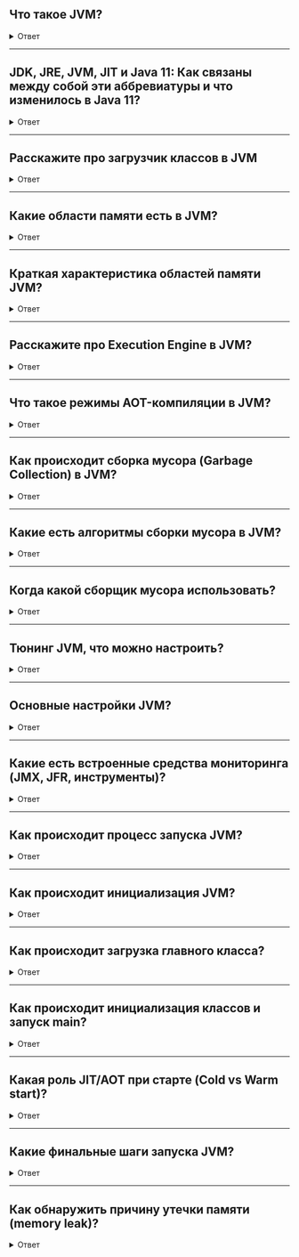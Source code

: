 
</details>

## Что такое JVM?

<details> <summary>Ответ</summary>

JVM представляет собой виртуальную машину, у которой есть своя внутренняя архитектура. Она описывается через подсистемы, области памяти, исполнение инструкций и вспомогательные компоненты. Если говорить про реализацию HotSpot JVM (используемая в OpenJDK и Oracle JDK), то она состоит из трех основных подсистем:

- **Подсистема загрузчиков классов** – отвечает за нахождение и загрузку .class-файлов в память.
- **Области данных времени выполнения** – управляют памятью, необходимой для выполнения программ.
- **Механизм выполнения (Execution Engine)** – включает интерпретатор и компиляторы JIT, выполняющие байт-код, а также интегрированные сборщики мусора.

Такое разделение отражено в спецификации и помогает строго определить поведение JVM. На практике HotSpot VM реализует эти компоненты для достижения высокой производительности. Ниже приведена диаграмма общей архитектуры HotSpot JVM, показывающая взаимодействие основных частей:

Когда мы запускаем Java-программу, исходный байт-код загружается подсистемой Class Loader, затем исполняется интерпретатором либо компилируется JIT-компиляторами (C1/C2 или альтернативными). Во время исполнения JVM размещает данные в различных областях памяти (heap, stack, метаданные классов и др.), а сборщик мусора, тем временем, освобождает память от объектов, которые не используются по мере необходимости. Рассмотрим подробнее каждую составную часть.


</details>

---

## JDK, JRE, JVM, JIT и Java 11: Как связаны между собой эти аббревиатуры и что изменилось в Java 11?

<details> <summary>Ответ</summary>

Жизненный цикл кода обычно описывают так:
1. Программист с помощью IDE (или блокнота) создаёт файлы с расширением .java
2. IDE или утилита javac компилирует их в байткод — файлы с расширением .class
3. JVM интерпретирует байткод в системные вызовы конкретной платформы.

Эта терминология не совсем точная. JVM — всего лишь спецификация, она предоставляет интерфейс для работы с классами, потоками, памятью, сборщиком мусора и тд. Это абстрактная сущность, физически её не существует.

Многие компании реализуют JVM - HotSpot, Azul, Excelsior и тд. Их продукт позволяет запускать программы и называется JRE (Java Runtime Environment). Помимо указанных в JVM методов JRE содержит библиотеки основных классов (rt.jar) и JIT (Just-in-time)-компилятор. JVM функции обычно интерпретируются - просто исполняются строка за строкой. JIT-компилятор оптимизирует байткод для конкретной платформы и подставляет машинные команды прямо во время работы. Это сильно увеличивает производительность.

JDK (Java Development Kit) позволяет создавать и запускать программы. Он состоит из JRE и инструментов разработки, таких как компилятор javac, дебаггер jdb, генератор документации javadoc, архиватор jar и тд.

Кратко отношения между сущностями выглядят так:
- **JVM** = спецификация
- **JRE** = реализация JVM + JIT-compiler + библиотеки
- **JDK** = JRE + инструменты разработки

JDK нужны только программистам, а тестовому окружению и продакшену для запуска программ хватает JRE. Поэтому на сайте вендоров JVM обычно представлены оба этих варианта - JDK и JRE для разных платформ.

Но всё изменилось после выхода Java 11. Теперь для скачивания доступна только JDK, а JRE отдельно не поставляется. Чтобы создать среду исполнения используется специальная утилита jlink, в ней указываются необходимые для приложения модули. Редко какой программе нужны все 75 модулей, поэтому полученная JRE занимает гораздо меньше памяти, не содержит лишних библиотек и работает быстрее.


</details>

---

## Расскажите про загрузчик классов в JVM

<details> <summary>Ответ</summary>

JVM динамически загружает классы по требованию – это одна из самых мощных возможностей платформы Java. Подсистема загрузки классов (Class Loader Subsystem) ищет требуемый класс (например, по имени и пути), читает его бинарное содержимое из .class-файла и формирует в памяти внутреннюю структуру класса. Согласно спецификации JVM, загрузка классов проходит три этапа: поиск бинарного представления класса, создание класса/интерфейса на его основе и размещение этой информации в области Metaspace, где хранятся метаданные классов.

HotSpot реализует несколько уровней загрузчиков по принципу иерархии делегирования:

- **Bootstrap ClassLoader** – встроенный загрузчик, написанный на native-коде, загружает базовые классы Java из стандартной библиотеки (например, из модуля java.base). Инициализируется при старте JVM.
- **Platform/Extension ClassLoader** – загрузчик платформенных классов (в прошлых версиях – extension loader) для дополнительных библиотек расширений.
- **Application ClassLoader** – загрузчик приложений, загружает классы с указанного classpath приложения (или модульного path). Обычно реализован на Java как подкласс java.lang.ClassLoader.

Каждый загрузчик делегирует поиск классов своему родительскому загрузчику (кроме Bootstrap) – это предотвращает повторную загрузку уже загруженных классов и обеспечивает безопасность. Таким образом, если пользовательский класс обращается к классу стандартной библиотеки, Application ClassLoader сначала делегирует загрузку Bootstrap-слою.

Важно отметить, что JVM допускает создание пользовательских загрузчиков (путём наследования ClassLoader), что широко используется в современных фреймворках (OSGi, сервлет-контейнеры, JEE-серверы). Это позволяет динамически подменять или изолировать классы. Однако в данной статье мы фокусируемся на стандартном процессе загрузки с помощью bootstrap-загрузчика для простоты.

После успешной загрузки класса JVM переходит к этапам связывания и инициализации, которые рассмотрим отдельно в разделе про процесс запуска. В контексте архитектуры важно, что подсистема загрузки тесно связана с управлением памятью – загруженные классы размещаются в специальной области (метод area/метаданные), а их исполняемый код может быть скомпилирован JIT-компилятором и помещён в кодовый кэш.


</details>

---

## Какие области памяти есть в JVM?

<details> <summary>Ответ</summary>

Виртуальная машина во время исполнения программы использует несколько типов областей памяти (runtime data areas), часть из которых общая для всех потоков, а часть – индивидуальна для каждого потока. В JVM (как и начиная с Java 8+) организация памяти включает следующие сегменты:

- **Heap (куча)** – основная область динамической памяти. В ней выделяется память под все объекты и массивы во время выполнения программы. Куча одна и общая для всех потоков JVM. Здесь размещаются экземпляры классов (объекты) и их нестатические поля. Куча является управляемой сборщиком мусора (GC). Размер кучи может меняться (расширяться/сжиматься) в пределах, указанных параметрами запуска (-Xms – начальный размер, -Xmx – максимальный размер). JVM по умолчанию использует алгоритм Generational Heap – делит кучу на поколения (молодое и старое), что оптимизирует сборку мусора (подробнее в разделе GC).
- **Метод area (методовая область)** – область, где JVM хранит метаданные загруженных классов: структуры классов, методы (байт-код), поля, константы, статические переменные и т.д. В HotSpot начиная с Java 8 методовая область реализована как Metaspace в нативной памяти (вне основной кучи). Эта область тоже общая для всех потоков. При загрузке нового класса JVM резервирует память в Metaspace для его описания. Размер Metaspace по умолчанию не жёстко ограничен (автоматически расширяется по потребности, ограничен лишь памятью процесса, но можно задать -XX:MaxMetaspaceSize). В JVM Metaspace улучшен по сравнению с прежней PermGen: нет фиксированного лимита по умолчанию, уменьшается вероятность OutOfMemoryError при загрузке большого количества классов.
- **Stack (стек потоков)** – у каждого потока исполнения (Java Thread) есть собственный стек JVM. В стеке хранятся кадры (stack frames) для вызванных методов, включая локальные переменные, параметры, промежуточные вычисления операндов и ссылки на пула констант класса. Каждый вызов метода помещает на стек новый фрейм, по завершении метода фрейм уничтожается. Глубина стека может быть настроена (-Xss), переполнение вызывает StackOverflowError. Стек также используется при исключениях (размотка стека). Кроме Java-стека, HotSpot выделяет Native Stack (стек native-методов) для каждого потока, где выполняется код на C/C++ или через JNI.
- **PC-регистр** – каждый поток имеет регистр счётчика программы (Program Counter), указывающий текущую исполняемую инструкцию байт-кода. Для native-потоков PC не определён (так как выполнение не управляется JVM). PC-регистр нужен JVM для отслеживания позиции исполнения, особенно при переключении контекста между потоками.
- **Кодовый кэш** – отдельная область памяти, где HotSpot хранит сгенерированный JIT-компилятором машинный код методов. Кодовый кэш (Code Cache) находится вне кучи (в native памяти процесса). Его размер ограничен флагами (ReservedCodeCacheSize, по умолчанию порядка нескольких МБ). При переполнении код-кэша JIT-компиляция может приостанавливаться. В JVM кодовый кэш используется для оптимизированного Tiered-компилированного кода, профилированного кода и даже может хранить AOT-компилированные фрагменты (если используется JAOTC или Graal AOT в ранних версиях, хотя в Java 21 встроенный AOT уже удалён, об этом позже).
- **Прочие области** – кроме вышеперечисленного, HotSpot использует «вне-heapовую память» (native heap) для своих внутренних структур, JIT-компиляторов (например, Graal JIT, если подключён, выделяет структуры в C-heap), буферов прямой памяти (NIO DirectByteBuffers) и т.д. Например, «C-Heap» упоминается как память, которую HotSpot запрашивает у ОС под собственные нужды (JVM code, internal structures, профайлеры и пр.).

Итоговая картина памяти JVM: при запуске JVM ОС выделяет процессу область адресного пространства, внутри которого JVM организует описанные сегменты – Heap (с разделением на поколения), Metaspace, Code Cache, стеки потоков и др. Некоторые области (heap, stacks) управляются автоматически GC и средой исполнения. На диаграмме ниже показано упрощённое разделение памяти на молодое/старое поколения кучи и область PermGen (в современных версиях заменена Metaspace):

Молодое поколение (Young Gen) разделено на Eden и Survivor (S0, S1), старое поколение (Old Memory) хранит долгоживущие объекты. В Java 8+ PermGen была удалена, метаданные классов хранятся в Metaspace вне кучи. Стрелками показаны сборки: Minor GC освобождает молодое поколение, Major GC – старшее; параметры -Xms/-Xmx задают размер кучи, -XX:MaxPermSize – старой PermGen (устаревший параметр).

Методическая область (PermGen/Metaspace) на диаграмме обозначена справа. В Java 21 Metaspace автоматически расширяется при загрузке большого числа классов, а при выгрузке классов (например, в контейнерах классов) может освобождать память ОС, чего не умел PermGen. За счёт этого улучшена управляемость памяти JVM в длительно работающих приложениях.


</details>

---

## Краткая характеристика областей памяти JVM?

<details> <summary>Ответ</summary>

| Участок памяти | Цель | Что хранится | Типы данных | Преимущества |
| - | - | - | - | - |
| Heap (Куча) | Хранение всех объектов и массивов во время выполнения | Экземпляры классов, массивы, нестатические поля объектов | Объекты, массивы | Автоматическое управление сборщиком мусора, оптимизация через разделение на поколения |
| Metaspace | Хранение метаданных классов | Структуры классов, методы, поля, константы, статические переменные | Метаданные классов | Вынесен в native-память, масштабируется динамически, заменяет устаревший PermGen |
| JVM Stack | Обеспечение вызовов и возвратов методов (на поток) | Stack frames: локальные переменные, параметры, операнды, ссылки на константы | Примитивы, ссылки на объекты | Быстрый доступ, изоляция по потокам, эффективен для рекурсий и локальных операций |
| Native Stack | Выполнение native-кода через JNI | Данные для вызова нативных методов | Указатели, структуры, платформозависимые данные | Разделение JVM- и native-исполнения, поддержка C/C++ кода |
| PC-регистр | Указание текущей инструкции байт-кода | Адрес следующей инструкции | Смещение в методе (offset) | Точное управление порядком исполнения, поддержка многопоточности |
| Code Cache | Хранение JIT-компилированного машинного кода | Скомпилированные версии методов (машинный код) | Машинный код | Ускорение выполнения горячих методов, уменьшение интерпретации |
| C-Heap / Native Heap | Хранение внутренних структур JVM и служебных буферов | Структуры JIT, буферы DirectByteBuffer, CDS и др. | Указатели, нативные структуры | Высокая гибкость, независимость от heap, используется для собственных нужд JVM |


</details>

---

## Расскажите про Execution Engine в JVM?

<details> <summary>Ответ</summary>

Execution Engine – механизм выполнения байт-кода – состоит из интерпретатора, одного или нескольких JIT-компиляторов, а также включает модуль Garbage Collection и интерфейс для вызова native-методов (JNI). В HotSpot VM исторически существуют два основных JIT-компилятора: C1 (Client Compiler) и C2 (Server Compiler), каждый оптимизирован под разные задачи. В современных сборках HotSpot они работают совместно в режиме Tiered Compilation (многоуровневая компиляция) для достижения баланса между скоростью запуска и максимальной производительностью.

- **Интерпретатор** – компонент, который запускает байт-код посредством построчной интерпретации. При интерпретации выполняется цикл: прочитать очередную инструкцию байт-кода метода, выполнить соответствующую последовательность машинных инструкций (реализующих эту семантику), затем перейти к следующей инструкции. Интерпретатор не выполняет межинструкционных оптимизаций – он просто «словари» байт-код в машинные команды на лету. Преимущество интерпретатора – моментальный старт: любой метод сразу может быть исполнен, не тратя время на компиляцию. Недостаток – медленная работа горячих участков кода, так как каждый вызов метода интерпретируется заново (если не подключается JIT).
- **JIT-компиляторы (Just-In-Time)** – компилируют горячие методы или участки байт-кода в высокопроизводительный машинный код непосредственно во время работы приложения. HotSpot имеет двух-tierовую систему: C1 (быстрый компилятор с меньшими оптимизациями) и C2 (оптимизирующий компилятор с агрессивными оптимизациями). При включённом Tiered Compilation (по умолчанию в JVM) действуют 4 уровня компиляции:
  - Tier 0: интерпретируемый код (с профилированием).
  - Tier 1-3: компиляция C1 в нескольких режимах (без профиля, с профилированием и пр.).
  - Tier 4: максимальные оптимизации C2.

  Такой подход позволяет сначала быстро скомпилировать часто вызываемый метод с помощью C1, получив умеренное ускорение, а при достаточной «нагреве» (числе запусков) – передать его C2 для тщательной оптимизации. Adaptation: C1 может собирать профили выполнения (частоты вызовов, распределение классов для виртуальных вызовов, бранчи) и передавать эти данные C2, чтобы тот сгенерировал максимально эффективный код. HotSpot JIT применяет множество оптимизаций, сходных с оптимизациями в компиляторах C++: развёртка циклов, высвёртывание методов (inlining), устранение общих подвыражений, escape-анализа (определение объектов, не покидающих метод, для размещения их на стеке) и пр. Кроме того, благодаря динамической природе JVM JIT может делать оптимизации на основе профиля: например, спекулятивно предполагать, что определённый виртуальный вызов всегда приходит к единственному классу, и встроить вызов напрямую (devirtualization). Если предположение позже нарушится (появится другой класс), JVM выполнит деоптимизацию – вернётся с машинного кода к интерпретированному исполнению для этого метода, и при необходимости перекомпилирует его заново без неверных допущений. Важная особенность JIT в HotSpot: компиляция выполняется параллельно основному коду, в фоновых потоках-компиляторах. Потому приложение не «стоит» в паузе на время JIT-компиляции, а продолжает выполняться (чаще всего интерпретатором). Однако, пока метод не скомпилирован, он работает медленнее, поэтому слишком долгие компиляции или слишком много компиляций могут влиять на общую производительность (так называемый JIT warmup time – время прогрева JIT).
- Разработчики HotSpot давно стремились уменьшить накладные расходы JIT. Например, начиная с Java 7 был введён Tiered режим, позволяющий достичь более плавного разгона производительности: сначала метод сразу интерпретируется (нулевое ожидание), затем достаточно быстро компилируется C1 (небольшая пауза, но ощутимый прирост), а спустя ещё некоторое время – C2 (ещё прирост). В результате, как правило, Java-приложение сначала показывает скромную производительность (cold start), но по мере работы, когда основные методы оптимизированы, выходит на высокий уровень (после warm-up).

Современные реализации (включая JVM) также поддерживают альтернативные JIT. Например, Graal JIT – компилятор, написанный на Java (привносится через JVMCI интерфейс, JEP 243). Graal может использоваться вместо C2 и в некоторых случаях генерирует более эффективный код. Однако в JDK 21 Graal не включён по умолчанию – ранее он был экспериментальным и убран из комплектации JDK 17 (JEP 410). Для использования Graal JIT обычно применяют GraalVM или подключают внешне. JVMCI при этом остаётся частью JVM, позволяя сторонним JIT-компиляторам интегрироваться.

- **Интерфейс JNI** – неотъемлемая часть Execution Engine. JNI (Java Native Interface) позволяет JVM вызывать нативные функции, написанные на С/С++ и других языках, и наоборот, даёт native-коду доступ к JVM. При вызове native-метода JVM передаёт управление в Native Method Interface, который использует Native Method Libraries. Это отображено на диаграмме архитектуры (блоки JNI и Native Libraries). Хотя JNI-методы исполняются вне JVM, они влияют на производительность (частые переходы через JNI дорогие) и управление памятью (нативный код должен самостоятельно управлять памятью вне кучи).


</details>

---

## Что такое режимы AOT-компиляции в JVM?

<details> <summary>Ответ</summary>

Помимо JIT, в Java существует концепция Ahead-of-Time (AOT) компиляции – предварительного компилирования байт-кода в машинный код до запуска приложения. Цель AOT – сократить время прогрева и повысить предсказуемость исполнения за счёт отсутствия JIT-пауз. В чистом HotSpot исторически AOT не применялся, однако в JDK 9 был представлен экспериментальный инструмент jaotc (JEP 295) для компиляции выбранных классов заранее. Он использовал компилятор Graal для генерации native-кода, который загружался JVM при старте. Тем не менее, данная функциональность не получила широкого применения и требовала значительных усилий по сопровождению, поэтому к JDK 17 было принято решение её убрать (JEP 410). В Java 21 стандартный HotSpot не поддерживает AOT out-of-the-box. Разработчикам, нуждающимся в AOT, предлагается использовать GraalVM Native Image или иные внешние решения.

GraalVM Native Image – наиболее известное современное решение AOT-компиляции для Java. С его помощью приложение (и все используемые библиотеки) целиком компилируется в машкод на этапе сборки, формируя самодостаточный исполняемый файл. Это обеспечивает мгновенный старт (нет интерпретации и JIT) и очень низкое потребление памяти (не нужен JVM-хран, компиляторы, многие метаданные). Однако есть и минусы: длительное время компиляции, отсутствие некоторых динамических возможностей Java (рефлексия, динамическая загрузка классов – требуют дополнительных манипуляций при сборке), и самое главное – более низкая пиковая производительность в долгосрочной перспективе. Поскольку AOT-компилятор не располагает точным профилем исполнения, он вынужден генерировать более консервативный код. Практика показывает, что высоконагруженные долгоживущие сервисы под управлением классического HotSpot JIT со временем обгоняют по скорости аналогичные AOT-образа. В целом JIT обеспечивает более высокую итоговую производительность за счёт динамических оптимизаций, тогда как AOT выигрывает в быстроте запуска и экономии памяти. Поэтому выбор JIT vs AOT зависит от характера приложения:

- **JIT (HotSpot)** – оптимален для длительно работающих приложений, где важна максимальная скорость выполнения бизнес-логики после прогрева (серверные приложения, сервисы с постоянной нагрузкой). Благодаря адаптивной оптимизации JIT-компиляции код может выполняться быстрее, особенно при сложных профилируемых сценариях. Также JIT полностью поддерживает всю динамику Java (рефлексия, прокси, динамические классы) без дополнительных усилий.
- **AOT (GraalVM Native Image)** – привлекателен для сценариев, требующих мгновенной готовности и малого footprint: Serverless-функции с ограничением холодного старта, небольшие микросервисы в контейнерах, CLI-утилиты, приложения для ограниченных сред. Они запускаются практически моментально и потребляют меньше памяти, хотя на продолжительных вычислениях могут уступать JIT по скорости.

Стоит упомянуть проект OpenJ9 (JVM от Eclipse/IBM), в котором поддерживается AOT в комбинации с профилированием (он может сохранять профили между запусками, аналогично как .NET). Но в контексте стандартного HotSpot/OpenJDK 21 встроенной поддержки AOT нет. Перспективы развития AOT в Java связаны с проектом Leyden, целью которого объявлено улучшение времени старта Java-приложений, возможно путём статической компиляции. Но по состоянию на Java 21 Leyden находится в ранних исследованиях.

Таким образом, архитектура JVM представляет собой развитую систему с адаптивной JIT-компиляцией, эффективным сборщиком мусора и модульной структурой, обеспечивающей высокую производительность и масштабируемость. Далее мы подробнее рассмотрим управление памятью и сборку мусора, а затем процесс запуска JVM, где многие из описанных компонентов взаимодействуют.


</details>

---

## Как происходит сборка мусора (Garbage Collection) в JVM?

<details> <summary>Ответ</summary>

Сборщик мусора (GC) в JVM отвечает за автоматическое освобождение памяти, занятой объектами, которые больше недоступны программе. Это ключевое преимущество Java над языками с ручным управлением памятью: GC избавляет от утечек памяти и ошибок освобождения, обеспечивая более надёжное управление памятью. HotSpot реализует гибкую подсистему GC с поддержкой нескольких алгоритмов, настраиваемых под разные требования по паузам и производительности. Все современные сборщики являются трэссирующими (tracing collectors) – т.е. находят «мусор» путём обхода графа объектов от корней (статические переменные, стеки, регистры) и поиска недостижимых объектов.

**Generational GC (поколения).** HotSpot с ранних версий использует поколений подход: объекты разделяются на молодое поколение (Young) и старшее поколение (Old). Молодое поколение предназначено для короткоживущих объектов: большинство новых объектов возникают и быстро становятся недостижимыми (например, временные объекты в методах). Старшее поколение хранит объекты, пережившие достаточное число циклов сборки (долгоживущие). Такой подход основан на эмпирическом факте, что «большинство объектов умирает молодым». Он позволяет применять разные алгоритмы к разным поколениям, оптимизируя работу:

- **Minor GC** – частая и быстрая сборка, очищающая молодое поколение. Выполняется сравнительно часто, но затрагивает малый объём памяти, поэтому паузы небольшие.
- **Major GC / Full GC** – более редкая, очищает старшее поколение (а иногда и весь heap). Выполняется реже, но может быть более тяжёлой.

Young-поколение в HotSpot itself разделено на Eden и два Survivor пространства (S0, S1). Новый объект сначала выделяется в Eden; при заполнении Eden запускается Minor GC: живые объекты из Eden перемещаются (копируются) в Survivor пространства (один из них, второй пустой), а Eden очищается целиком. Survivor пространства чередуются ролями (копирующий GC). Объекты, несколько раз пережившие Minor GC, перемещаются в старший heap (tenured). Старшее поколение обычно собирается алгоритмом маркировки-сжатия либо инкрементальными алгоритмами.

По умолчанию JVM использует Garbage Collector G1, который также придерживается поколений, но реализует их по-своему.


</details>

---

## Какие есть алгоритмы сборки мусора в JVM?

<details> <summary>Ответ</summary>

JVM поддерживает несколько GC, каждый со своими особенностями. Кратко опишем основные сборщики:

- **Serial GC** – однопоточный маркировочно-сжатия GC. Самый простой алгоритм: останавливает все потоки приложения (Stop-The-World), обходит граф объектов (Mark), затем подряд освобождает память мусора и сжимает кучу (Compact). Подходит для небольших heaps (к примеру, в средах с одним ядром). В современных Java не используется по умолчанию, но может быть включён флагом -XX:+UseSerialGC.
- **Parallel GC (Parallel Scavenge)** – многопоточная версия, также с разделением поколений. Выполняет Minor и Major GC с использованием нескольких потоков GC параллельно, что ускоряет сборку на многоядерных машинах. При этом по-прежнему Stop-The-World. Цель – максимальная пропускная способность (Throughput). Этот GC был долгое время default в Java (до 8 включительно), и всё ещё актуален для batch-нагрузок, где допускаются паузы, но важна скорость переработки (например, офлайн вычисления). Включается -XX:+UseParallelGC.
- **CMS (Concurrent Mark-Sweep)** – ранний низколатентный сборщик, работавший параллельно с приложением на фазах mark и sweep, стараясь минимизировать паузы. Не компактировал heap (оставлял фрагментацию). CMS считался практически устаревшим: начиная с JDK 9 помечен deprecated, а в JDK 14 удалён. Его место заняли более новые алгоритмы.
- **G1 (Garbage-First)** – дефолтный GC с Java 9 по настоящее время (включая 21). G1 – региональный сборщик: он делит heap на множество равных регионов (обычно несколько тысяч), и управляет ими гибко. Молодое и старое поколения существуют логически: G1 осуществляет конкурентную маркировку объектов по всему heap, а затем регулярно выполняет эвакуацию (копирование) «молодых» объектов из одних регионов в другие, освобождая целые регионы. Отсюда название Garbage-First – он в первую очередь собирает регионы с наибольшим процентом мусора. G1 стремится делать паузы небольшой фиксированной длительности, настраиваемой параметром (-XX:MaxGCPauseMillis, по умолчанию ~200мс). При этом G1 не гарантирует паузу, но пытается ее не превышать, регулируя объём работы. В худшем случае может произойти Full GC (редко). G1 умеет работать на больших heap (до нескольких десятков гигабайт и более) с умеренными паузами.
- **Shenandoah** – альтернативный низколатентный GC, разработанный Red Hat. Появился в JDK 12 (экспериментально), с JDK 15 стал продуктивным. Shenandoah осуществляет конкурентное копирование – он умеет перемещать объекты параллельно с работой приложения, благодаря технологии load-reference barrier. Это позволяет стремиться к паузам порядка 10 мс независимо от размера heap (даже на сотнях гигабайт). Shenandoah ориентирован на сценарии, требующие крайне низких пауз (финансы, телеком). Включается опцией -XX:+UseShenandoahGC. В Java 21 Shenandoah присутствует, хотя не является дефолтным.
- **ZGC (Z Garbage Collector)** – ещё один современный GC с ультранизкими паузами, разработанный Oracle. Впервые появился в JDK 11 (экспериментально), с JDK 15 – стабильный. ZGC способен работать с очень большими кучами (до терабайтов), обеспечивая паузы не больше 10мс. Он достигает этого за счёт полностью конкурентной маркировки и уборки, без компактации (до JDK 21) или с частичной компактацией на лету. Особенность ZGC – использование цветных меток в указателях (colored pointers) для маркировки состояния объекта. В JDK 21 ZGC получил поколения (JEP 439) – теперь он разделяет молодые и старые объекты, что улучшает производительность за счёт более частого сбора короткоживущих объектов. Generational ZGC – большое усовершенствование, введённое в Java 21. Включается ZGC флагом -XX:+UseZGC (учтите, generational режим может быть опционально настраиваемым в 21).
- **Epsilon GC** – «нулевой» сборщик (JEP 318, Java 11). Он вообще не собирает мусор, просто допускает рост heap (и по достижении лимита завершает приложение). Предназначен для тестирования и измерения поведения приложений без GC пауз, а также для очень специфических случаев (например, краткоживущие процессы, где проще завершиться чем тратить время на GC). Включается -XX:+UseEpsilonGC. В реальных продакшн-системах не используется, это скорее исследовательский инструмент.

В JVM по умолчанию включён G1 GC, так как он обеспечивает сбалансированные характеристики (приемлемые паузы и высокую throughput). Однако разработчик/администратор может выбрать иной GC, исходя из потребностей приложения. Например, для latency-критичных систем можно попробовать Shenandoah или ZGC, для простых утилит с малой кучей – SerialGC, для memory-heavy batch – ParallelGC.

Важно понимать, что все сборщики (кроме Epsilon) автоматические и безопасны по типам – они никогда не освободят объекты, на которые ещё есть ссылки, что гарантируется алгоритмом трассировки. Также современные GC справляются с циклическими ссылками (в отличие от простого подсчёта ссылок), поскольку обход графа объектов обнаружит цикл как группу недостижимых снаружи объектов, и они будут очищены.


</details>

---

## Когда какой сборщик мусора использовать?

<details> <summary>Ответ</summary>

| GC | Stop-the-World | Параллельность | Компактация | Поколения | Паузы | Heap Размеры | Когда использовать | Флаг |
| - | - | - | - | - | - | - | - | - |
| Serial GC | Да | Нет | Да | Да | Высокие | Малые | Однопоточность, тесты, устройства с ограниченными ресурсами | -XX:+UseSerialGC |
| Parallel GC | Да | Да (GC-потоки) | Да | Да | Средние | Средние / Большие | Batch-процессы, throughput важнее пауз | -XX:+UseParallelGC |
| CMS (устаревший) | Частично | Да | Нет | Да | Низкие | Средние | Устаревший, заменён на G1 или Shenandoah | Удалён с JDK 14 |
| G1 GC | Да (частично) | Да | Да (инкрементно) | Да (регионально) | Предсказуемые, настраиваемые | Большие (до ~32-64 ГБ и ?) | По умолчанию: сбалансированные нагрузки, предсказуемость пауз | -XX:+UseG1GC |
| Shenandoah | Минимальные | Полная (в т.ч. копирование) | Да (on-the-fly) | Нет | Очень низкие (<10мс) | Большие | Низколатентные приложения, финансовые/реалтайм-системы | -XX:+UseShenandoahGC |
| ZGC | Минимальные | Полная (все фазы GC) | Да (с JDK 21) | Да (с JDK 21) | <10мс | Очень большие (до ТБ) | Ультранизкие паузы, огромные heaps, серверные системы | -XX:+UseZGC |
| Epsilon GC | Нет | Нет | Нет | Нет | Нет | Любые (ограничен лимитом) | Тестирование, симуляция без GC, однократные short-lived задачи | -XX:+UseEpsilonGC |


</details>

---

## Тюнинг JVM, что можно настроить?

<details> <summary>Ответ</summary>

HotSpot предоставляет множество флагов для настройки GC, хотя в большинстве случаев ручной тюнинг не требуется – алгоритмы адаптивны. Тем не менее, понимание их работы важно для отслеживания производительности. Параметры, которые часто учитывают:

- **Размеры поколения**: для G1 можно задавать максимальный размер региона -XX:G1HeapRegionSize, для Parallel – долю young поколения -XX:NewRatio или абсолютный -Xmn. Чрезмерно маленький young может вызвать слишком частые Minor GC, а слишком большой – замедлить Major GC.
- **Паузы vs throughput**: G1 и другие имеют цели пауз (MaxGCPauseMillis). Уменьшая цель паузы, мы жертвуем throughput, т.к. GC будет разбивать работу на более мелкие части.
- **Concurrent циклы**: Shenandoah и ZGC практически не требуют тюнинга, но можно контролировать порог использования heap при котором начинается цикл (InitiatingHeapOccupancyPercent для Concurrent Mark).
- **Логирование GC**: крайне важный инструмент – флаг -Xlog:gc* (в Java 9+), включающий подробный лог сборок. Разработчик может анализировать длительность пауз, частоту, причины триггеров. Существуют утилиты (например, gceasy.io) для парсинга GC-логов.
- **Профилирование памяти**: с Java 11 доступен JDK Flight Recorder (о нём позже), который позволяет собирать события, включая данные по GC, распределениям объектах и т.д. Также jcmd утилита (jcmd <pid> GC.heap_info и др.) может вывести текущую статистику кучи.

Начиная с Java 8, многие параметры GC объединены и упрощены (Unified Logging ввёл единый формат логов, вместо десятков флагов PrintGCDetails и т.д.). В Java 21 продолжает совершенствоваться адаптивность: например, JEP Tune меняются эвристики G1, Shenandoah и ZGC улучшаются с каждой версией, чтобы без ручного вмешательства обеспечивать оптимум. Тем не менее, в приложениях с особыми требованиями мониторинг GC и понимание его поведения – обязательная часть работы.


</details>

---

## Основные настройки JVM?

<details> <summary>Ответ</summary>

HotSpot JVM предоставляет богатый набор параметров запуска (-X и -XX опции) для настройки поведения. Однако разработчику следует с осторожностью подходить к тюнингу – современные дефолты уже подходят для большинства случаев. Тем не менее, несколько ключевых областей настройки:

- **Память (Heap)**: как отмечалось, -Xmx задаёт максимум кучи, -Xms – начальный размер. По умолчанию максимум – небольшой процент от физической памяти (на серверных JVM ~25%). Для серверных приложений часто устанавливают -Xms равным -Xmx чтобы избежать постепенного роста. Также иногда увеличивают Metaspace, если приложение загружает много классов (-XX:MetaspaceSize / MaxMetaspaceSize).
- **Выбор GC**: флаги -XX:+UseG1GC (по умолчанию), +UseZGC, +UseShenandoahGC и др. Позволяют переключиться на нужный сборщик. Можно также регулировать связанные параметры (упомянутые выше).
- **JIT-компиляция**: обычно не требует вмешательства. В редких случаях отключают TieredCompilation (-XX:-TieredCompilation) – тогда используется только C2, или ограничивают уровень (-XX:TieredStopAtLevel=1 – только интерпретация и C1, без C2). Это бывает полезно для низкоресурсных сред или при отладке, но в боевых системах лучше оставлять по умолчанию. Можно управлять профилированием (флаги типа -XX:+PrintCompilation для логов JIT, -XX:CompileThreshold – пороги горячих методов, но трогать их без крайней необходимости не рекомендуется).
- **Другие флаги производительности**: например, -XX:+UseStringDeduplication (G1 умеет дедуплицировать строки в heap), -XX:+AlwaysPreTouch (протянуть память heap при старте, чтобы избежать мягких ошибках page fault на старте), -XX:+OptimizeStringConcat (оптимизация конкатенации строк), и множество других. Их воздействие минимально, либо уже включены по умолчанию, либо специфично.

Практическим подходом является измерение и профилирование вместо гадания настроек. Сначала собрать профили (CPU, heap, GC) на дефолтной конфигурации, затем понять узкие места и лишь потом применять тюнинг.


</details>

---

## Какие есть встроенные средства мониторинга (JMX, JFR, инструменты)?

<details> <summary>Ответ</summary>

JVM предоставляет встроенную инструментализацию для мониторинга и управления в runtime. С помощью технологии JMX (Java Management Extensions) можно отслеживать состояние памяти, сборки мусора, потоки и пр., а также управлять некоторыми параметрами на лету. JVM содержит Platform MBeans – менеджеры, публикующие метрики VM. Например, MemoryMXBean даёт информацию о heap/Metaspace, GarbageCollectorMXBean – статистику по сборкам мусора, ThreadMXBean – данные о потоках.

Для доступа к JMX можно использовать JConsole или VisualVM – графические утилиты, входящие в JDK. JConsole подключается к запущенной JVM (при включённом JMX) и показывает графики использования heap, времени сборок, количество классов, загрузку CPU и т.д. VisualVM идёт дальше – предоставляет профайлер CPU и памяти, возможность снимать дампы heap. Эти инструменты полезны в отладке и диагностике приложений.

Начиная с JDK 11 (через JEP 328) полностью открыт и доступен Java Flight Recorder (JFR). JFR – высокопроизводительный встроенный профайлер, изначально разработанный в Oracle JRockit. Он позволяет с минимальным оверхедом (<1% overhead) записывать события исполнения: от системных (CPU, IO) до JVM-внутренних (пауз GC, JIT-компиляции, аллокации объектов, блокировки, потоки). Запись можно запустить с командной строки (-XX:StartFlightRecording=...) или динамически через jcmd (jcmd <pid> JFR.start). Данные собираются в файл .jfr, который затем анализируется в Java Mission Control (JMC) – специальной утилите/IDE для анализа профилей. С JFR можно, к примеру, увидеть подробный профиль задержек GC, горячие аллокации в heap, стектрейсы самых загрузенных потоков и многое другое – бесценная информация для оптимизации приложений.

Для on-line мониторинга часто применяются консольные команды: jstat (статистика памяти и GC), jstack (стек-потоков), jmap (дамп памяти), jcmd (универсальный инструмент отправки команд JVM, может делать всё вышеперечисленное и более). Они позволяют получать слепки состояния, которые можно проанализировать. Например, jstat -gc <pid> 1000 покажет каждые секунду информацию о заполнении Eden/Survivor/Old и количестве GC.

В продакшне всё более популярно собирать метрики JVM через платформы наблюдения – например, экспозиция через Micrometer/Prometheus или аналогичные, что в конечном итоге используют всё те же JMX-данные под капотом. Многие runtime-платформы (напр. Spring Boot) по умолчанию собирают базовые метрики JVM – потребление heap, время GC, count gc – и публикуют для мониторинга, так что команда DevOps может следить и реагировать на аномалии (например, рост времени сборок или утечки).

Подводя итог, JVM предоставляет все необходимые крючки для мониторинга: от простых (JConsole) до продвинутых (Flight Recorder). Инженеру следует использовать их проактивно, чтобы видеть реальную картину работы приложения (в отличие от пытаться предугадывать и тюнить “вслепую”).


</details>

---

## Как происходит процесс запуска JVM?

<details> <summary>Ответ</summary>

Когда мы выполняем команду `java MyApp`, запускается цепочка действий внутри JVM, создающая всю описанную ранее «вселенную» для приложения, ещё до того как напечатается ваше первое “Hello, World!”.

![img.png](img/img1.png)


</details>

---

## Как происходит инициализация JVM?

<details> <summary>Ответ</summary>

Процесс запуска начинается с инициализации самой виртуальной машины. При вызове исполняемого файла `java` основная программа запуска вызывает функцию `JNI_CreateJavaVM()` из JNI-интерфейса. Эта функция создаёт экземпляр виртуальной машины и выполняет ряд важных шагов:

- **Валидация аргументов**: JVM проверяет входные параметры командной строки (флаги JVM, указание класса или jar-файла для запуска, classpath и пр.). Любые незнакомые или противоречивые опции вызовут ошибку ещё до запуска. С Java 9 формат опций был унифицирован (например, предупреждения при использовании deprecated-флагов). В debug-логе (-Xlog:arguments*) можно увидеть результат парсинга аргументов.
- **Детектирование ресурсов системы**: JVM определяет характеристики среды, на которой запущена. В частности, число доступных процессоров (ядер) для настройки внутренних потоков (например, GC-потоков), объём доступной памяти, размер страницы памяти, наличие/отсутствие определённых системных сервисов. Эти данные влияют, например, на выбор дефолтного GC (HotSpot может выбрать SerialGC на однопроцессорной машине) или количества потоков компиляции.
- **Подготовка среды исполнения**: HotSpot выполняет ряд внутренних инициализаций – резервирует память под Heap (согласно -Xms и т.д.), инициализирует основные структуры. Интересный факт: при старте HotSpot генерирует в памяти платформо-зависимый интерпретатор на основе шаблонов (Template Interpreter), т.е. фактически собирает низкоуровневый код для выполнения байт-кодов. Кроме того, на этом этапе JIT-компиляторы (C1, C2) загружаются и готовятся к работе: выделяют буферы, создают очереди задач. Если включена JVMCI, может загружаться JVMCI-компилятор (например, Graal, если бы он был подключён).
- **Выбор сборщика мусора**: во время старта принимается решение, какой GC будет активен. Хотя по умолчанию задан G1, JVM учитывает особые случаи. Например, в клиентском режиме на очень малой памяти может быть выбран SerialGC, или если указана опция -XX:+UseZGC – то ZGC. В логе (-Xlog:gc*) можно увидеть сообщение о выбранном сборщике. В Java 21 с добавлением Generational ZGC, если включить ZGC, то по умолчанию будет generational-режим (его можно отладочно переключать). Также JVM на старте рассчитывает размеры поколений, размер регионов (G1 автоматически подбирает размер региона на основе heap – обычно так, чтобы было ~2048 регионов).
- **Загрузка и маппинг архивов CDS**: очень важный шаг в современном запуске – Class Data Sharing (CDS). Начиная с JDK 9+, JVM поставляется с предсозданным архивом базовых классов (classes.jsa), который маппится в память при старте. В Java 21 CDS архив по умолчанию включен и содержит ~12 тыс. наиболее часто используемых классов Java SE. JVM пытается найти этот архив (в JDK) и загрузить сегмент с уже подготовленными образами классов. Это значительно ускоряет запуск, поскольку классы из архива не нужно парсить и верифицировать – они уже проверены. Если архив не найден или несовместим (бывает при изменении конфигурации), JVM продолжит без него. Также, если используется AppCDS (архив пользовательских классов, созданный заранее), он тоже подключается тут.
- **Создание Method Area (Metaspace)**: JVM выделяет первоначальный Metaspace (или PermGen в старых версиях). В HotSpot Metaspace размещается на нативной куче. На старте может быть выделен initial Metaspace (опция MetaspaceSize задаёт объём, после которого начнёт расти). Этот этап упомянут в описаниях как создание структуры method area.
- **Старт служебных потоков**: виртуальная машина запускает свои фоновые потоки: GC threads (для параллельного GC), JIT-compiler threads (C1/C2 компиляции), Signal handler thread (обрабатывает сигналы ОС), Attach Listener (для инструментов вроде jcmd), Periodic Tasks thread (занимается вспомогательными задачами). Все эти потоки запускаются прежде, чем начать выполнение кода пользователя.

Когда среда готова, JVM переходит к загрузке пользовательского класса с public static void main.


</details>

---

## Как происходит загрузка главного класса?

<details> <summary>Ответ</summary>

JVM получает от launcher-а имя класса или модуль и класс, который нужно запустить (например, MyApp из команды). Далее работает подсистема Class Loader:

- **Поиск и загрузка класса приложения**. Bootstrap ClassLoader начинает поиск указанного класса MyApp в предоставленном classpath (или modulepath, если используется модульная система). Если класс не модульный, то AppClassLoader (порождённый от Bootstrap) будет фактически читать файл MyApp.class. Предположим, MyApp находится в текущей директории или в jar – класс будет найден и считан. Байты .class загружаются в память, парсится структура (проверяется магическое число, версия, заголовки). На этом шаге создаётся объект класса Class<MyApp> внутри JVM, но он пока не полностью готов к использованию.
- **Решение зависимостей**. При загрузке MyApp JVM обнаруживает, от каких других классов он зависит. Например, любой класс Java неявно наследуется от java.lang.Object. Значит, перед тем как завершить загрузку MyApp, JVM должна убедиться, что загружен java.lang.Object, а также другие используемые типы (родители, интерфейсы, типы полей). В частности, если MyApp имеет метод public static void main(String[] args), то JVM потребуется загрузить класс java.lang.String (и его зависимости) прежде, чем запустить main. Таким образом, загрузка часто рекурсивно вытягивает цепочку классов. По логам (с -Xlog:class+load=info) можно увидеть, как JVM сначала грузит java.lang.Object, затем связанные интерфейсы, потом java.lang.String и т.д., прежде чем добраться до самого MyApp. К счастью, большинство базовых классов уже лежат в CDS архиве и их загрузка сводится к маппингу страницы памяти.
- **Верификация класса (часть связывания)**. После загрузки сырого байткода JVM проводит верификацию – проверяет корректность класса по ряду правил (типы, допустимость инструкций, правильность наследования и т.п.). Это критический этап безопасности – он гарантирует, что байт-код не нарушает высокоуровневую безопасность (например, не сможет произвольно записать в чужую область памяти). Верификация описана в спецификации (раздел 5.4.1) и включает проверку форматирования, семантическую проверку, контроль потоков выполнения (асм-уровня) на предмет корректности типов стека и т.д. Если класс не проходит проверку – получим VerifyError. В CDI-архиве классы уже считаются проверенными и подготовленными, поэтому стандартные классы обычно пропускают этот шаг во время старта, что ускоряет загрузку. Однако HelloWorld (наш класс) не из архива, значит JVM выполнит его полную верификацию (в логах это можно увидеть при включенном -Xlog:class+load).
- **Подготовка (Preparation)**. Далее выполняется фаза подготовки (spec 5.4.2): для загруженного класса выделяются и инициализируются статические поля базовыми значениями. Например, если в классе MyClass есть static int X = 10;, то на этапе подготовки JVM зарезервирует память под MyClass.X и установит значение по умолчанию (для int это 0). Инициализация присвоенным константам (10) пока не производится – это будет на следующем этапе (инициализация класса). Также JVM вычисляет размер объектов, смещения полей, готовит таблицы виртуальных методов.
- **Разрешение (Resolution)**. Этот подэтап (spec 5.4.3) может происходить как лениво, так и сразу. Разрешение означает перевод всех символьных ссылок в постоянные ссылки. В .class файле ссылки на другие классы, методы и поля хранятся в символьном виде (пул констант: имена, дескрипторы). JVM может по требованию разрешать их – т.е. находить соответствующий загруженный класс, метод и ставить прямой указатель. По стандарту, JVM волен откладывать resolution до первого использования. HotSpot обычно выполняет разрешение лениво: например, вызов метода не будет разрешён, пока не вызовется. Тем не менее, некоторые реализации (или режимы) могут разрешить всё сразу после загрузки. Для нашего рассмотрения достаточно знать, что когда main начнёт вызывать что-то, JVM уже к тому моменту загрузит и свяжет требуемые сущности.

После прохождения загрузки и связывания класс считается полностью загруженным и подготовленным. На него можно ссылаться, вызывать его методы (в том числе main). Но прежде чем выполнить метод main, JVM должна выполнить инициализацию класса.


</details>

---

## Как происходит инициализация классов и запуск main?

<details> <summary>Ответ</summary>

Инициализация класса (spec 5.5) – финальная фаза жизни класса перед использованием. Здесь выполняются все его статические инициализаторы: присваиваются заданные значения статическим полям и исполняется блок static { ... } если присутствует. Инициализация происходит лениво: класс инициализируется при первом активном использовании (например, при первом обращении к любому статическому полю или методу класса). Для класса, содержащего метод public static void main, инициализация происходит непосредственно перед вызовом main. В нашем примере, MyApp имеет, возможно, статические поля – они получат указанные значения. Если есть статический блок – он выполнится.

Инициализация происходит под монитором класса (для гарантии потокобезопасности). Если класс A ссылается на неинициализированный B, то в процессе инициализации A JVM может инициализировать B (это называется инициализация по требованию). Порядок сложных сценариев детально описан в спецификации, но ключевое: JVM автоматически позаботится, что все нужные классы инициализированы в корректном порядке перед использованием.

После инициализации класса MyApp, JVM создаёт основной поток выполнения (т.н. “main” thread) и вызывает метод MyApp.main(String[] args). С этого момента начинается непосредственное выполнение пользовательского кода.


</details>

---

## Какая роль JIT/AOT при старте (Cold vs Warm start)?

<details> <summary>Ответ</summary>

В первые мгновения работы приложения много кода выполняется интерпретированным, поскольку JIT-компиляторы еще не успели оптимизировать методы. Такой запуск называется «холодным» (cold start) – приложение работает на полную функциональность, но медленнее, пока JVM прогревается. Прогрев – это процесс компиляции горячих методов и постепенного повышения производительности. Обычно наблюдается график: после старта throughput нарастает, достигая плато спустя некоторое время (секунды, минуты – в зависимости от приложения).

Для демо-программы “Hello World” JIT может даже не успеть сработать – она завершится раньше. В примере лога компиляций PrintCompilation мы видели, что HelloWorld.main так и не был скомпилирован, выполненный только интерпретатором, а вот несколько методов из стандартной библиотеки успели скомпилироваться (String.hashCode и др.) – JVM компилирует то, что считает горячим даже на столь коротком пробеге.

Тёплый старт (warm start) – не строго определённый термин, но обычно означает повторный запуск, при котором можно повторно использовать некоторые данные компиляции от предыдущего запуска. Классический HotSpot из коробки не сохраняет JIT-скомпилированный код между запусками (каждый старт компилирует заново). Однако механизмы, сокращающие холодный старт, существуют:

- Как упоминалось, CDS архив хранит уже проверенные и даже частично размеченные классы, что экономит время на верификации/разборе.
- JEP 445 (в будущем Java 23/24) – Stable APIs – намекает на возможность сохранения неких «stable values» для ускорения запуска.
- Проект CRaC (Coordinated Restore at Checkpoint) – не в OpenJDK по умолчанию, но в спец.сборках (например, BellSoft Liberica) – позволяет «заморозить» работающую JVM и потом быстро восстановить её состояние (по сути, снимок памяти после прогрева). Этот подход дает эффект мгновенного старта, поскольку восстанавливается уже прогретая JVM.
- GraalVM Native Image – это вообще устранение прогрева: код оптимизируется статически. Цена – возможная потеря пиковой производительности, но для некоторых сценариев оно оправдано.

В контексте стандартной JVM, быстрый старт достигается за счёт CDS, уменьшения количества загружаемых классов (modularity, более меньшие приложения загружаются быстрее) и за счёт общей оптимизации HotSpot в новых версиях. Разработчику рекомендуется профилировать приложения на старте – иногда можно выявить, что большое время старта тратится, например, на инициализацию тяжёлых структур (в самом приложении). Тогда как со стороны JVM помочь может лишь настройка CDS или использование альтернатив (как GraalVM AOT).

Отметим, что внутренние оптимизации JVM с каждой версией уменьшают время прогрева. Например, JEP 439 (Generational ZGC) в JDK 21 снижает нагрузку GC при старте, так как молодые объекты убираются быстрее. Также были работы по ускорению класслоадера, Link Resolution, и т.д. (см. JEP 483 анонсированный на JDK 24, улучшающий старт за счёт оптимизаций в linking).


</details>

---

## Какие финальные шаги запуска JVM?

<details> <summary>Ответ</summary>

После вызова main() JVM переходит в режим обычного выполнения приложения. Далее уже включаются описанные ранее механизмы: методы постепенно JIT-компилируются, GC срабатывает по заполнению поколений, пользовательские потоки создаются и исполняются.

Важно, что сам процесс запуска JVM – весьма надёжный и отлаженный. Если на этапе старта происходит ошибка, как правило, это фатально (JVM не смогла запуститься или загрузить главный класс). Во время же выполнения большинство ошибок – следствие проблем приложения (NullPointerException и прочие), а JVM как платформа продолжает работать. Таким образом, этап запуска либо завершается успешно и приложение работает до нормального завершения, либо прерывается очень рано с сообщением об ошибке (например, класс не найден, VerifyError, OutOfMemory при инициализации, и т.д.).


</details>

---

## Как обнаружить причину утечки памяти (memory leak)?

<details> <summary>Ответ</summary>

Как правило, следствием утечки памяти становится замедление приложения и/или появление OutOfMemoryError: xxx.

**Что может быть причиной:**
- Неверно сконфигурированная JVM - удалите все ключи jvm, и попробуйте воспроизвести проблему.
- Объективная нехватка памяти - добавьте ее в Heap (-Xmx / -Xms) и PermGen (-XX:PermSize / -XX:MaxPermSize) для версий Java 7 и ниже.
- Утечка в загрузчике классов (class loader) - ограничьте Metaspace -XX:MaxMetaSpaceSize={unlimited} для версий Java 8 и выше, чтобы ограничить потребление физической памяти и локализовать проблему.
- Ошибки проектирования - незакрытые потоки ввод-вывода, зависшие потоки (threads), ...

**Рекомендации по диагностированию:**
- Утилиты VisualVM, MissionControl, jstat, jmap - для анализа состояния JVM в моменте.
- Включение GC-логов - -XX:PrintGCDetails и других. Их можно анализировать с помощью GCLogAnalyzer или GCViewer.
- Включение создания дампа памяти при ошибке OutOfMemoryError: xxx - XX:HeapDumpOnOutOfMemoryError и -XX:HeapDumpPath=<file_name>. Анализ дампа можно производить с помощью Memory Analyzer (MAT).
